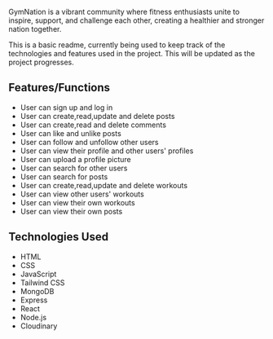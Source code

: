 GymNation is a vibrant community where fitness enthusiasts unite to inspire, support, and challenge each other, creating a healthier and stronger nation together.

This is a basic readme, currently being used to keep track of the technologies and features used in the project. This will be updated as the project progresses.

## Features/Functions
- User can sign up and log in
- User can create,read,update and delete posts
- User can create,read and delete comments
- User can like and unlike posts
- User can follow and unfollow other users
- User can view their profile and other users' profiles
- User can upload a profile picture
- User can search for other users
- User can search for posts
- User can create,read,update and delete workouts
- User can view other users' workouts
- User can view their own workouts
- User can view their own posts


## Technologies Used
- HTML
- CSS
- JavaScript
- Tailwind CSS
- MongoDB
- Express
- React
- Node.js
- Cloudinary

